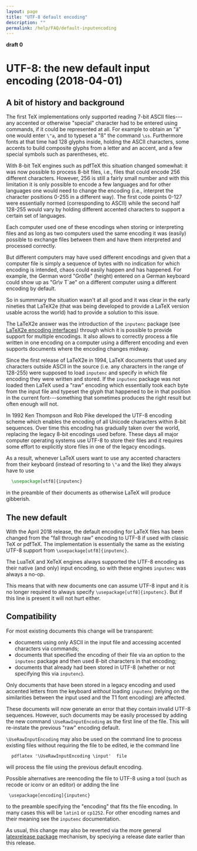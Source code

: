 ```yaml
---
layout: page
title: "UTF-8 default encoding"
description: ""
permalink: /help/FAQ/default-inputencoding
---
```


**draft 0**


# UTF-8: the new default input encoding (2018-04-01)

## A bit of history and background

The first TeX implementations only supported reading 7-bit
ASCII files---any accented or otherwise "special" character
had to be entered using commands, if it could be represented at
all. For example to obtain an "ä" one would enter ``\"a``, and to
typeset a "ß" the command ``\ss``. Furthermore fonts at that
time had 128 glyphs inside, holding the ASCII characters, some
accents to build composite glyphs from a letter and an accent, and a
few special symbols such as parentheses, etc.

With 8-bit TeX engines such as pdfTeX this situation changed
somewhat: it was now possible to process 8-bit files, i.e., files that
could encode 256 different characters. However, 256 is still a fairly
small number and with this limitation it is only possible to encode a
few languages and for other languages one would need to change the
encoding (i.e., interpret the character positions 0-255 in a
different way). The first code points 0-127 were essentially normed
(corresponding to ASCII) while the second half 128-255 would
vary by holding different accented characters to support a certain set
of languages.

Each computer used one of these encodings when storing or interpreting
files and as long as two computers used the same encoding it was
(easily) possible to exchange files between them and have them
interpreted and processed correctly.

But different computers may have used different encodings and given
that a computer file is simply a sequence of bytes with no indication for
which encoding is intended, chaos could easily happen and has
happened. For example, the German word "Größe" (height) entered on a
German keyboard could show up as "Gr\v T\`ae" on a different
computer using a different encoding by default.

So in summmary the situation wasn't at all good and it was clear in
the early nineties that LaTeX2e (that was being developed to provide
a LaTeX version usable across the world) had to provide a solution
to this issue.

The LaTeX2e answer was the introduction of the ``inputenc`` package
(see <a href="{{site.baseurl}}/publications/encoding-concepts.pdf"
target="_blank"
onclick="vgwPixelCall('1ae896e70ca04d1581310de310a76dda');">LaTeX2e
encoding interfaces</a>) through which it is possible to provide
support for multiple encodings. It also allows to correctly process a
file written in one encoding on a computer using a different encoding
and even supports documents where the encoding changes midway.

Since the first release of LaTeX2e in 1994, LaTeX documents that
used any characters outside ASCII in the source (i.e. any
characters in the range of 128-255) were supposed to load
``inputenc`` and specify in which file encoding they were
written and stored.
If the ``inputenc`` package was not loaded then LaTeX used a
"raw" encoding which essentially took each byte from the input file
and typeset the glyph that happened to be in that position in the
current font---something that sometimes produces the right result but
often enough will not.

In 1992 Ken Thompson and Rob Pike developed the UTF-8 encoding scheme
which enables the encoding of all Unicode characters within 8-bit sequences.
Over time this encoding has gradually taken over the world,
replacing the legacy 8-bit encodings used before. These days all major
computer operating systems use UTF-8 to store their files and it
requires some effort to explicitly store files in one of the legacy
encodings.

As a result, whenever LaTeX users want to use any accented
characters from their keyboard (instead of resorting to ``\"a`` and
the like) they always have to use
```latex
  \usepackage[utf8]{inputenc}
```
in the preamble of their documents as otherwise LaTeX will produce
gibberish.


## The new default

With the April 2018 release, the default encoding for LaTeX files has been
changed from the "fall through raw" encoding to UTF-8 if used with
classic TeX or pdfTeX. The implementation is essentially
the same as the existing UTF-8 support from
`\usepackage[utf8]{inputenc}`.  

The LuaTeX and XeTeX engines always supported the
UTF-8 encoding as their native (and only) input encoding, so with
these engines `inputenc` was always a no-op.

This means that with new documents one can assume UTF-8 input and it
is no longer required to always specify
`\usepackage[utf8]{inputenc}`. But if this line is present it
will not hurt either.


## Compatibility

For most existing documents this change will be transparent:

 -  documents using only ASCII in the input file and
  accessing accented characters via commands;
 -  documents that specified the encoding of their file via an
  option to the `inputenc` package and then used 8-bit
  characters in that encoding;
 -  documents that already had been stored in UTF-8 (whether or not
  specifying this via `inputenc`).

Only documents that have been stored in a legacy encoding and used
accented letters from the keyboard _without_ loading
`inputenc` (relying on the similarities between the input used
and the T1 font encoding) are affected.

These documents will now generate an error that they contain invalid
UTF-8 sequences.  However, such documents may be easily processed by
adding the new command `\UseRawInputEncoding` as the first line
of the file. This will re-instate the previous "raw" encoding
default.

`\UseRawInputEncoding` may also be used on the command line to process
existing files without requiring the file to be edited, ie the command
line
```
  pdflatex '\UseRawInputEncoding \input'  file
```
will process the file using the previous default encoding.

Possible alternatives are reencoding the file to UTF-8 using a tool
(such as recode or iconv or an editor) or adding the line
```
 \usepackage[encoding]{inputenc}
``` 
to the preamble specifying the "encoding" that fits the file
encoding.  In many cases this will be `latin1` or
`cp1252`. For other encoding names and their meaning see the
`inputenc` documentation.

As usual, this change may also be reverted via the more general <a
href="{{site.baseurl}}/help/documentation/latexrelease.pdf"
target="_blank"
onclick="vgwPixelCall('ef0b0f945a6148be8c924ed494b726d4');">latexrelease
package</a> mechanism, by speciying a release date earlier than this
release.

